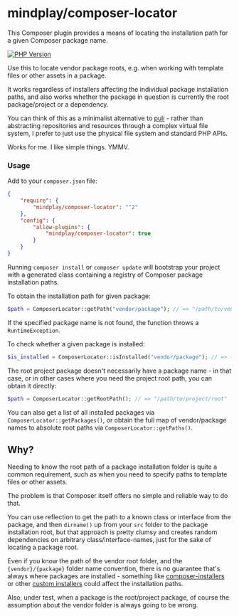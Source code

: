 mindplay/composer-locator
=========================

This Composer plugin provides a means of locating the installation path for a given Composer package name.

[![PHP Version](https://img.shields.io/badge/php-7.3_--_8.3%2B-blue.svg)](https://packagist.org/packages/mindplay/composer-locator)

Use this to locate vendor package roots, e.g. when working with template files or other assets in a package.

It works regardless of installers affecting the individual package installation paths, and also works whether
the package in question is currently the root package/project or a dependency.

You can think of this as a minimalist alternative to [puli](https://github.com/puli/repository) - rather than
abstracting repositories and resources through a complex virtual file system, I prefer to just use the physical
file system and standard PHP APIs.

Works for me. I like simple things. YMMV.

### Usage

Add to your `composer.json` file:

```json
{
    "require": {
        "mindplay/composer-locator": "^2"
    },
    "config": {
        "allow-plugins": {
            "mindplay/composer-locator": true
        }
    }
}
```

Running `composer install` or `composer update` will bootstrap your project with a generated class containing
a registry of Composer package installation paths.

To obtain the installation path for given package:

```php
$path = ComposerLocator::getPath("vendor/package"); // => "/path/to/vendor/package" 
```

If the specified package name is not found, the function throws a `RuntimeException`.

To check whether a given package is installed:

```php
$is_installed = ComposerLocator::isInstalled("vendor/package"); // => (bool) true|false 
```

The root project package doesn't necessarily have a package name - in that case, or in other cases where you
need the project root path, you can obtain it directly:

```php
$path = ComposerLocator::getRootPath(); // => "/path/to/project/root" 
```

You can also get a list of all installed packages via `ComposerLocator::getPackages()`, or obtain the full
map of vendor/package names to absolute root paths via `ComposerLocator::getPaths()`.

## Why?

Needing to know the root path of a package installation folder is quite a common requirement, such as when
you need to specify paths to template files or other assets.

The problem is that Composer itself offers no simple and reliable way to do that.

You can use reflection to get the path to a known class or interface from the package, and then `dirname()` up
from your `src` folder to the package installation root, but that approach is pretty clumsy and creates random
dependencies on arbitrary class/interface-names, just for the sake of locating a package root.

Even if you know the path of the vendor root folder, and the `{vendor}/{package}` folder name convention, there
is no guarantee that's always where packages are installed - something like [composer-installers](https://github.com/composer/installers)
or other [custom installers](https://github.com/akimsko/courier) could affect the installation paths.

Also, under test, when a package is the root/project package, of course the assumption about the vendor folder
is always going to be wrong.
